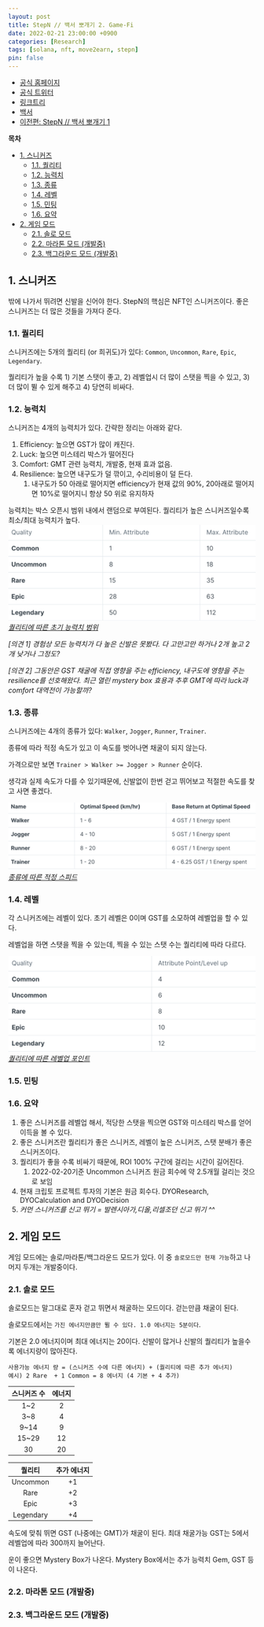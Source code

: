 ```yaml
---
layout: post
title: StepN // 백서 뽀개기 2. Game-Fi
date: 2022-02-21 23:00:00 +0900
categories: [Research]
tags: [solana, nft, move2earn, stepn]
pin: false
---
```


- [공식 홈페이지](https://stepn.com/)
- [공식 트위터](https://twitter.com/Stepnofficial)
- [링크트리](https://linktr.ee/stepnofficial)
- [백서](https://whitepaper.stepn.com/)
- [이전편: StepN // 백서 뽀개기 1](/posts/stepn-whitepaper-1/)


**목차**
- [1. 스니커즈](#1-스니커즈)
  - [1.1. 퀄리티](#11-퀄리티)
  - [1.2. 능력치](#12-능력치)
  - [1.3. 종류](#13-종류)
  - [1.4. 레벨](#14-레벨)
  - [1.5. 민팅](#15-민팅)
  - [1.6. 요약](#16-요약)
- [2. 게임 모드](#2-게임-모드)
  - [2.1. 솔로 모드](#21-솔로-모드)
  - [2.2. 마라톤 모드 (개발중)](#22-마라톤-모드-개발중)
  - [2.3. 백그라운드 모드 (개발중)](#23-백그라운드-모드-개발중)

## 1. 스니커즈
밖에 나가서 뛰려면 신발을 신어야 한다. StepN의 핵심은 NFT인 스니커즈이다. 좋은 스니커즈는 더 많은 것들을 가져다 준다. 

### 1.1. 퀄리티
스니커즈에는 5개의 퀄리티 (or 희귀도)가 있다: `Common`, `Uncommon`, `Rare`, `Epic`, `Legendary`.

퀄리티가 높을 수록 1) 기본 스탯이 좋고, 2) 레벨업시 더 많이 스탯을 찍을 수 있고, 3) 더 많이 뛸 수 있게 해주고 4) 당연히 비싸다.

### 1.2. 능력치
스니커즈는 4개의 능력치가 있다. 간략한 정리는 아래와 같다.
1. Efficiency: 높으면 GST가 많이 캐진다.
2. Luck: 높으면 미스테리 박스가 떨어진다
3. Comfort: GMT 관련 능력치, 개발중, 현재 효과 없음.
4. Resilience: 높으면 내구도가 덜 깎이고, 수리비용이 덜 든다.
   1. 내구도가 50 아래로 떨어지면 efficiency가 현재 값의 90%, 20아래로 떨어지면 10%로 떨어지니 항상 50 위로 유지하자

능력치는 박스 오픈시 범위 내에서 랜덤으로 부여된다. 퀄리티가 높은 스니커즈일수록 최소/최대 능력치가 높다. 
![퀄리티에 따른 초기 능력치 범위](/assets/img/stepn/quality_max_attr.png)
*[퀄리티에 따른 초기 능력치 범위](https://whitepaper.stepn.com/game-fi-elements/sneakers)*

*[의견 1] 경험상 모든 능력치가 다 높은 신발은 못봤다. 다 고만고만 하거나 2개 높고 2개 낮거나 그정도?*

*[의견 2] 그동안은 GST 채굴에 직접 영향을 주는 efficiency, 내구도에 영향을 주는 resilience를 선호해왔다. 최근 열린 mystery box 효용과 추후 GMT에 따라 luck과 comfort 대역전이 가능할까?*

### 1.3. 종류
스니커즈에는 4개의 종류가 있다: `Walker`, `Jogger`, `Runner`, `Trainer`.

종류에 따라 적정 속도가 있고 이 속도를 벗어나면 채굴이 되지 않는다.

가격으로만 보면 `Trainer > Walker >= Jogger > Runner` 순이다.

생각과 실제 속도가 다를 수 있기때문에, 신발없이 한번 걷고 뛰어보고 적절한 속도를 찾고 사면 좋겠다.

![종류에 따른 적정 스피드](/assets/img/stepn/type_speed.png)
*[종류에 따른 적정 스피드](https://whitepaper.stepn.com/game-fi-elements/sneakers)*

### 1.4. 레벨
각 스니커즈에는 레벨이 있다. 초기 레벨은 0이며 GST를 소모하여 레벨업을 할 수 있다. 

레벨업을 하면 스탯을 찍을 수 있는데, 찍을 수 있는 스탯 수는 퀄리티에 따라 다르다.

![퀄리티에 따른 레벨업 포인트](/assets/img/stepn/quality_level_point.png)
*[퀄리티에 따른 레벨업 포인트](https://whitepaper.stepn.com/game-fi-elements/sneakers)*

### 1.5. 민팅

### 1.6. 요약
1. 좋은 스니커즈를 레벨업 해서, 적당한 스탯을 찍으면 GST와 미스테리 박스를 얻어 이득을 볼 수 있다.
2. 좋은 스니커즈란 퀄리티가 좋은 스니커즈, 레벨이 높은 스니커즈, 스탯 분배가 좋은 스니커즈이다.
3. 퀄리티가 좋을 수록 비싸기 때문에, ROI 100% 구간에 걸리는 시간이 길어진다.
   1. 2022-02-20기준 Uncommon 스니커즈 원금 회수에 약 2.5개월 걸리는 것으로 보임
4. 현재 크립토 프로젝트 투자의 기본은 원금 회수다. DYOResearch, DYOCalculation and DYODecision
5. *커먼 스니커즈를 신고 뛰기 = 발렌시아가,디올,리셀조던 신고 뛰기 ^^*

## 2. 게임 모드
게임 모드에는 솔로/마라톤/백그라운드 모드가 있다. 이 중 `솔로모드만 현재 가능`하고 나머지 두개는 개발중이다. 
### 2.1. 솔로 모드
솔로모드는 말그대로 혼자 걷고 뛰면서 채굴하는 모드이다. 걷는만큼 채굴이 된다.

솔로모드에서는 `가진 에너지만큼만 뛸 수 있다. 1.0 에너지는 5분이다`.

기본은 2.0 에너지이며 최대 에너지는 20이다.
신발이 많거나 신발의 퀄리티가 높을수록 에너지량이 많아진다.

```
사용가능 에너지 량 = (스니커즈 수에 다른 에너지) + (퀄리티에 따른 추가 에너지)
예시) 2 Rare  + 1 Common = 8 에너지 (4 기본 + 4 추가)
```


| 스니커즈 수 	| 에너지 	|
|:--------:	|:------:	|
|    1~2    	|    2   	|
|    3~8    	|    4   	|
|    9~14   	|    9   	|
|    15~29   	|   12   	|
|    30    	|   20   	|

| 퀄리티 	| 추가 에너지 	|
|:--------:	|:------:	|
|    Uncommon    	|    +1   	|
|    Rare    	|    +2   	|
|    Epic   	|    +3   	|
|    Legendary   	|   +4   	|

속도에 맞춰 뛰면 GST (나중에는 GMT)가 채굴이 된다.
최대 채굴가능 GST는 5에서 레벨업에 따라 300까지 늘어난다.

운이 좋으면 Mystery Box가 나온다.
Mystery Box에서는 추가 능력치 Gem, GST 등이 나온다.

### 2.2. 마라톤 모드 (개발중)
### 2.3. 백그라운드 모드 (개발중)